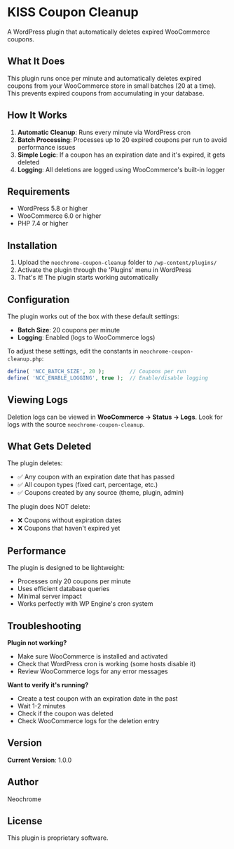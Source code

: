 # KISS Coupon Cleanup

A WordPress plugin that automatically deletes expired WooCommerce coupons.

## What It Does

This plugin runs once per minute and automatically deletes expired coupons from your WooCommerce store in small batches (20 at a time). This prevents expired coupons from accumulating in your database.

## How It Works

1. **Automatic Cleanup**: Runs every minute via WordPress cron
2. **Batch Processing**: Processes up to 20 expired coupons per run to avoid performance issues
3. **Simple Logic**: If a coupon has an expiration date and it's expired, it gets deleted
4. **Logging**: All deletions are logged using WooCommerce's built-in logger

## Requirements

- WordPress 5.8 or higher
- WooCommerce 6.0 or higher
- PHP 7.4 or higher

## Installation

1. Upload the `neochrome-coupon-cleanup` folder to `/wp-content/plugins/`
2. Activate the plugin through the 'Plugins' menu in WordPress
3. That's it! The plugin starts working automatically

## Configuration

The plugin works out of the box with these default settings:

- **Batch Size**: 20 coupons per minute
- **Logging**: Enabled (logs to WooCommerce logs)

To adjust these settings, edit the constants in `neochrome-coupon-cleanup.php`:

```php
define( 'NCC_BATCH_SIZE', 20 );        // Coupons per run
define( 'NCC_ENABLE_LOGGING', true );  // Enable/disable logging
```

## Viewing Logs

Deletion logs can be viewed in **WooCommerce → Status → Logs**. Look for logs with the source `neochrome-coupon-cleanup`.

## What Gets Deleted

The plugin deletes:
- ✅ Any coupon with an expiration date that has passed
- ✅ All coupon types (fixed cart, percentage, etc.)
- ✅ Coupons created by any source (theme, plugin, admin)

The plugin does NOT delete:
- ❌ Coupons without expiration dates
- ❌ Coupons that haven't expired yet

## Performance

The plugin is designed to be lightweight:
- Processes only 20 coupons per minute
- Uses efficient database queries
- Minimal server impact
- Works perfectly with WP Engine's cron system

## Troubleshooting

**Plugin not working?**
- Make sure WooCommerce is installed and activated
- Check that WordPress cron is working (some hosts disable it)
- Review WooCommerce logs for any error messages

**Want to verify it's running?**
- Create a test coupon with an expiration date in the past
- Wait 1-2 minutes
- Check if the coupon was deleted
- Check WooCommerce logs for the deletion entry

## Version

**Current Version**: 1.0.0

## Author

Neochrome

## License

This plugin is proprietary software.
